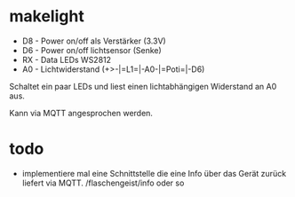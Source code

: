 # makelight

* D8 - Power on/off als Verstärker (3.3V)
* D6 - Power on/off lichtsensor (Senke)
* RX - Data LEDs WS2812
* A0 - Lichtwiderstand (+>-|=L1=|-A0-|=Poti=|-D6)

Schaltet ein paar LEDs und liest einen lichtabhängigen Widerstand an A0 aus.

Kann via MQTT angesprochen werden.

# todo
- implementiere mal eine Schnittstelle die eine Info über das Gerät zurück liefert via MQTT. /flaschengeist/info oder so
